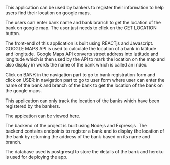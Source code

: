 This application can be used by bankers to register their information to help users find their location on google maps.

The users can enter bank name and bank branch to get the location of the bank on google map. The user just needs to click on the GET LOCATION button.

The front-end of this application is built using REACTjs and Javascript. GOOGLE MAPS API is used to calculate the location of a bank in latitude and longitude. Google Maps API converts street address into latitude and longitude which is then used by the API to mark the location on the map and also display in words the name of the bank which is called an index.

Click on BANK in the navigation part to go to bank registration form and click on USER in navigation part to go to user form where user can enter the name of the bank and branch of the bank to get the location of the bank on the google maps.

This application can only track the location of the banks which have been registered by the bankers.

The appication can be viewed [here](https://banktrack.herokuapp.com/).

The backend of the project is built using Nodejs and Expressjs. The backend contains endpoints to register a bank and to display the location of the bank by returning the address of the bank based on its name and branch.

The database used is postgresql to store the details of the bank and heroku is used for deploying the app.
